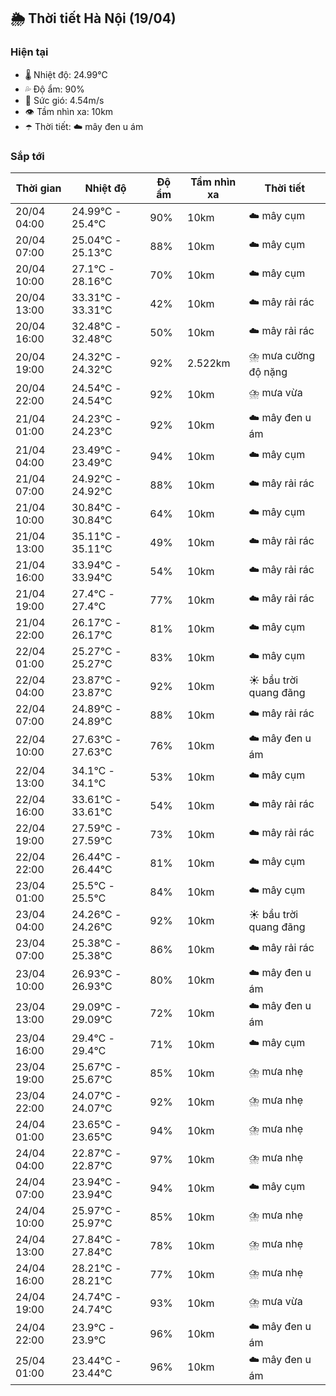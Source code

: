 ## 🌦️ Thời tiết Hà Nội (19/04)

### Hiện tại

- 🌡️ Nhiệt độ: 24.99℃
- 💦 Độ ẩm: 90%
- 💨 Sức gió: 4.54m/s
- 👁️ Tầm nhìn xa: 10km
- ☂️ Thời tiết: ☁️ mây đen u ám

### Sắp tới

| Thời gian | Nhiệt độ | Độ ẩm | Tầm nhìn xa | Thời tiết |
| --- | --- | --- | --- | --- |
| 20/04 04:00 | 24.99℃ - 25.4℃ | 90% | 10km | ☁️ mây cụm |
| 20/04 07:00 | 25.04℃ - 25.13℃ | 88% | 10km | ☁️ mây cụm |
| 20/04 10:00 | 27.1℃ - 28.16℃ | 70% | 10km | ☁️ mây cụm |
| 20/04 13:00 | 33.31℃ - 33.31℃ | 42% | 10km | ☁️ mây rải rác |
| 20/04 16:00 | 32.48℃ - 32.48℃ | 50% | 10km | ☁️ mây rải rác |
| 20/04 19:00 | 24.32℃ - 24.32℃ | 92% | 2.522km | ⛈️ mưa cường độ nặng |
| 20/04 22:00 | 24.54℃ - 24.54℃ | 92% | 10km | ⛈️ mưa vừa |
| 21/04 01:00 | 24.23℃ - 24.23℃ | 92% | 10km | ☁️ mây đen u ám |
| 21/04 04:00 | 23.49℃ - 23.49℃ | 94% | 10km | ☁️ mây cụm |
| 21/04 07:00 | 24.92℃ - 24.92℃ | 88% | 10km | ☁️ mây rải rác |
| 21/04 10:00 | 30.84℃ - 30.84℃ | 64% | 10km | ☁️ mây cụm |
| 21/04 13:00 | 35.11℃ - 35.11℃ | 49% | 10km | ☁️ mây rải rác |
| 21/04 16:00 | 33.94℃ - 33.94℃ | 54% | 10km | ☁️ mây rải rác |
| 21/04 19:00 | 27.4℃ - 27.4℃ | 77% | 10km | ☁️ mây rải rác |
| 21/04 22:00 | 26.17℃ - 26.17℃ | 81% | 10km | ☁️ mây cụm |
| 22/04 01:00 | 25.27℃ - 25.27℃ | 83% | 10km | ☁️ mây cụm |
| 22/04 04:00 | 23.87℃ - 23.87℃ | 92% | 10km | ☀️ bầu trời quang đãng |
| 22/04 07:00 | 24.89℃ - 24.89℃ | 88% | 10km | ☁️ mây rải rác |
| 22/04 10:00 | 27.63℃ - 27.63℃ | 76% | 10km | ☁️ mây đen u ám |
| 22/04 13:00 | 34.1℃ - 34.1℃ | 53% | 10km | ☁️ mây cụm |
| 22/04 16:00 | 33.61℃ - 33.61℃ | 54% | 10km | ☁️ mây rải rác |
| 22/04 19:00 | 27.59℃ - 27.59℃ | 73% | 10km | ☁️ mây rải rác |
| 22/04 22:00 | 26.44℃ - 26.44℃ | 81% | 10km | ☁️ mây cụm |
| 23/04 01:00 | 25.5℃ - 25.5℃ | 84% | 10km | ☁️ mây cụm |
| 23/04 04:00 | 24.26℃ - 24.26℃ | 92% | 10km | ☀️ bầu trời quang đãng |
| 23/04 07:00 | 25.38℃ - 25.38℃ | 86% | 10km | ☁️ mây rải rác |
| 23/04 10:00 | 26.93℃ - 26.93℃ | 80% | 10km | ☁️ mây đen u ám |
| 23/04 13:00 | 29.09℃ - 29.09℃ | 72% | 10km | ☁️ mây đen u ám |
| 23/04 16:00 | 29.4℃ - 29.4℃ | 71% | 10km | ☁️ mây cụm |
| 23/04 19:00 | 25.67℃ - 25.67℃ | 85% | 10km | ⛈️ mưa nhẹ |
| 23/04 22:00 | 24.07℃ - 24.07℃ | 92% | 10km | ⛈️ mưa nhẹ |
| 24/04 01:00 | 23.65℃ - 23.65℃ | 94% | 10km | ⛈️ mưa nhẹ |
| 24/04 04:00 | 22.87℃ - 22.87℃ | 97% | 10km | ⛈️ mưa nhẹ |
| 24/04 07:00 | 23.94℃ - 23.94℃ | 94% | 10km | ☁️ mây cụm |
| 24/04 10:00 | 25.97℃ - 25.97℃ | 85% | 10km | ⛈️ mưa nhẹ |
| 24/04 13:00 | 27.84℃ - 27.84℃ | 78% | 10km | ⛈️ mưa nhẹ |
| 24/04 16:00 | 28.21℃ - 28.21℃ | 77% | 10km | ⛈️ mưa nhẹ |
| 24/04 19:00 | 24.74℃ - 24.74℃ | 93% | 10km | ⛈️ mưa vừa |
| 24/04 22:00 | 23.9℃ - 23.9℃ | 96% | 10km | ☁️ mây đen u ám |
| 25/04 01:00 | 23.44℃ - 23.44℃ | 96% | 10km | ☁️ mây đen u ám |
